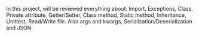 In this project, will be reviewed everything about:
Import, Exceptions, Class, Private attribute, Getter/Setter, Class method, Static method, Inheritance, Unittest, Read/Write file. Also args and kwargs, Serialization/Deserialization and JSON.
